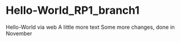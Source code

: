 # Hello-World_RP1_branch1
Hello-World via web
A little more text
Some more changes, done in November
